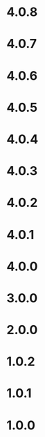 # 4.0.8

# 4.0.7

# 4.0.6

# 4.0.5

# 4.0.4

# 4.0.3

# 4.0.2

# 4.0.1

# 4.0.0

# 3.0.0

# 2.0.0

# 1.0.2

# 1.0.1

# 1.0.0
